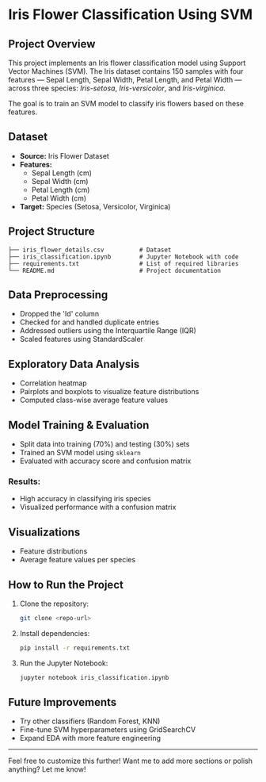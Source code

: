 # Iris Flower Classification Using SVM

## Project Overview
This project implements an Iris flower classification model using Support Vector Machines (SVM). The Iris dataset contains 150 samples with four features — Sepal Length, Sepal Width, Petal Length, and Petal Width — across three species: *Iris-setosa*, *Iris-versicolor*, and *Iris-virginica*.

The goal is to train an SVM model to classify iris flowers based on these features.

## Dataset
- **Source:** Iris Flower Dataset
- **Features:**
  - Sepal Length (cm)
  - Sepal Width (cm)
  - Petal Length (cm)
  - Petal Width (cm)
- **Target:** Species (Setosa, Versicolor, Virginica)

## Project Structure
```
├── iris_flower_details.csv          # Dataset
├── iris_classification.ipynb        # Jupyter Notebook with code
├── requirements.txt                 # List of required libraries
└── README.md                        # Project documentation
```

## Data Preprocessing
- Dropped the 'Id' column
- Checked for and handled duplicate entries
- Addressed outliers using the Interquartile Range (IQR)
- Scaled features using StandardScaler

## Exploratory Data Analysis
- Correlation heatmap
- Pairplots and boxplots to visualize feature distributions
- Computed class-wise average feature values

## Model Training & Evaluation
- Split data into training (70%) and testing (30%) sets
- Trained an SVM model using `sklearn`
- Evaluated with accuracy score and confusion matrix

### Results:
- High accuracy in classifying iris species
- Visualized performance with a confusion matrix

## Visualizations
- Feature distributions
- Average feature values per species

## How to Run the Project
1. Clone the repository:
   ```bash
   git clone <repo-url>
   ```
2. Install dependencies:
   ```bash
   pip install -r requirements.txt
   ```
3. Run the Jupyter Notebook:
   ```bash
   jupyter notebook iris_classification.ipynb
   ```

## Future Improvements
- Try other classifiers (Random Forest, KNN)
- Fine-tune SVM hyperparameters using GridSearchCV
- Expand EDA with more feature engineering

---
Feel free to customize this further! Want me to add more sections or polish anything? Let me know! 

